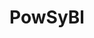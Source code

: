 ---
title: "PowSyBl"
excerpt: "PowSyBl (Power System Blocks) is an open source framework written in Java, that makes it easy to write complex software for power systems’ simulations and analysis."
header:
    image: /assets/images/logo_lfe_powsybl.svg
    teaser: assets/images/logo_lfe_powsybl.svg
---